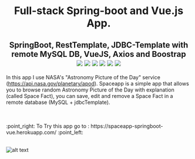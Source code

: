 <h1 align='center'>Full-stack Spring-boot and Vue.js App.</h1>
<h2 align='center'>SpringBoot, RestTemplate, JDBC-Template with remote MySQL DB, VueJS, Axios and Boostrap<br>
<img src="https://img.shields.io/badge/Java-ED8B00?style=plastic&logo=java&logoColor=white">
<img src="https://img.shields.io/badge/SpringBoot-6DB33F?style=plastic&logo=spring&logoColor=white">
<img src="https://img.shields.io/badge/Vue.js-35495E?style=plastic&logo=vue.js&logoColor=4FC08D">
<img src="https://img.shields.io/badge/Bootstrap-563D7C?style=plastic&logo=bootstrap&logoColor=white">
<img src="https://img.shields.io/badge/JavaScript-F7DF1E?style=plastic&logo=javascript&logoColor=black">
<img src="https://badges.pufler.dev/visits/JaneckN/spaceapp">
</h2>



In this app I use NASA's "Astronomy Picture of the Day" service (https://api.nasa.gov/planetary/apod).
Spaceapp is a simple app that allows you to browse random Astronomy Picture of the Day with explanation (called Space Fact),
you can save, edit and remove a Space Fact in a remote database (MySQL + jdbcTemplate).


<br/>
<br/>
:point_right: To Try this app go to : https://spaceapp-springboot-vue.herokuapp.com/  :point_left:
<br/>
<br/>

![alt text](https://i.postimg.cc/d1QvZLDZ/space.png)






